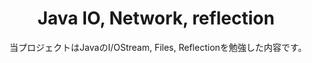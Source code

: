<div align="center">
<h1>Java IO, Network, reflection</h1>
<p>
  当プロジェクトはJavaのI/OStream, Files, Reflectionを勉強した内容です。　
</p>
